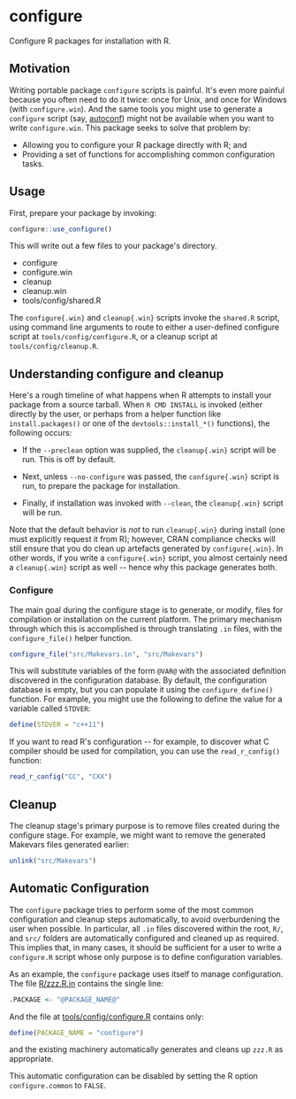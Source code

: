 # configure

Configure R packages for installation with R.

## Motivation

Writing portable package `configure` scripts is painful. It's even more painful
because you often need to do it twice: once for Unix, and once for Windows (with
`configure.win`). And the same tools you might use to generate a `configure`
script (say, [autoconf](https://www.gnu.org/software/autoconf/autoconf.html))
might not be available when you want to write `configure.win`. This package
seeks to solve that problem by:

- Allowing you to configure your R package directly with R; and
- Providing a set of functions for accomplishing common configuration tasks.

## Usage

First, prepare your package by invoking:

```r
configure::use_configure()
```

This will write out a few files to your package's directory.

- configure
- configure.win
- cleanup
- cleanup.win
- tools/config/shared.R

The `configure{.win}` and `cleanup{.win}` scripts invoke the `shared.R` script,
using command line arguments to route to either a user-defined configure script
at `tools/config/configure.R`, or a cleanup script at `tools/config/cleanup.R`.

## Understanding configure and cleanup

Here's a rough timeline of what happens when R attempts to install your package
from a source tarball. When `R CMD INSTALL` is invoked (either directly by the
user, or perhaps from a helper function like `install.packages()` or one of
the `devtools::install_*()` functions), the following occurs:

- If the `--preclean` option was supplied, the `cleanup{.win}` script will
  be run. This is off by default.

- Next, unless `--no-configure` was passed, the `configure{.win}` script is run,
  to prepare the package for installation.

- Finally, if installation was invoked with `--clean`, the `cleanup{.win}`
  script will be run.
  
Note that the default behavior is _not_ to run `cleanup{.win}` during install
(one must explicitly request it from R); however, CRAN compliance checks will
still ensure that you do clean up artefacts generated by `configure{.win}`. In
other words, if you write a `configure{.win}` script, you almost certainly need
a `cleanup{.win}` script as well -- hence why this package generates both.
 
### Configure

The main goal during the configure stage is to generate, or modify, files
for compilation or installation on the current platform. The primary mechanism
through which this is accomplished is through translating `.in` files, with
the `configure_file()` helper function.

```r
configure_file("src/Makevars.in", "src/Makevars")
```

This will substitute variables of the form `@VAR@` with the associated
definition discovered in the configuration database. By default, the
configuration database is empty, but you can populate it using the
`configure_define()` function. For example, you might use the following
to define the value for a variable called `STDVER`:

```r
define(STDVER = "c++11")
```

If you want to read R's configuration -- for example, to discover what C
compiler should be used for compilation, you can use the `read_r_config()`
function:

```r
read_r_config("CC", "CXX")
```

## Cleanup

The cleanup stage's primary purpose is to remove files created during the
configure stage. For example, we might want to remove the generated
Makevars files generated earlier:

```r
unlink("src/Makevars")
```

## Automatic Configuration

The `configure` package tries to perform some of the most common configuration
and cleanup steps automatically, to avoid overburdening the user when possible.
In particular, all `.in` files discovered within the root, `R/`, and `src/`
folders are automatically configured and cleaned up as required. This implies
that, in many cases, it should be sufficient for a user to write a `configure.R`
script whose only purpose is to define configuration variables.

As an example, the `configure` package uses itself to manage configuration.
The file
[R/zzz.R.in](https://github.com/kevinushey/configure/blob/master/R/zzz.R.in)
contains the single line:

```r
.PACKAGE <- "@PACKAGE_NAME@"
```

And the file at
[tools/config/configure.R](https://github.com/kevinushey/configure/blob/master/tools/config/configure.R)
contains only:

```r
define(PACKAGE_NAME = "configure")
```

and the existing machinery automatically generates and cleans up `zzz.R`
as appropriate.

This automatic configuration can be disabled by setting the R option
`configure.common` to `FALSE`.
